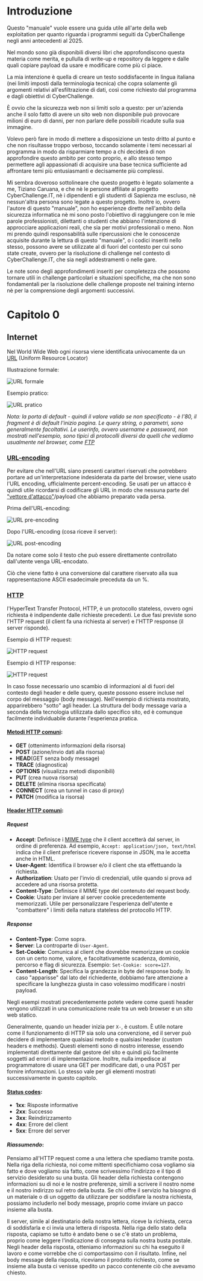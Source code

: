 # Introduzione

Questo "manuale" vuole essere una guida utile all'arte della web exploitation per quanto riguarda i programmi seguiti da CyberChallenge negli anni antecedenti al 2025. 

Nel mondo sono già disponibili diversi libri che approfondiscono questa materia come merita, e pullulla di write-up e repository da leggere e dalle quali copiare payload da usare e modificare come più ci piace.

La mia intenzione è quella di creare un testo soddisfacente in lingua italiana (nei limiti imposti dalla terminologia tecnica) che copra solamente gli argomenti relativi all'esfiltrazione di dati, così come richiesto dal programma e dagli obiettivi di CyberChallenge.

È ovvio che la sicurezza web non si limiti solo a questo: per un'azienda anche il solo fatto di avere un sito web non disponibile può provocare milioni di euro di danni, per non parlare delle possibili ricadute sulla sua immagine.

Volevo però fare in modo di mettere a disposizione un testo dritto al punto e che non risultasse troppo verboso, toccando solamente i temi necessari al programma in modo da risparmiare tempo a chi deciderà di non approfondire questo ambito per conto proprio, e allo stesso tempo permettere agli appassionati di acquisire una base tecnica sufficiente ad affrontare temi più entusiasmanti e decisamente più complessi.

Mi sembra doveroso sottolineare che questo progetto è legato solamente a me, Tiziano Caruana, e che nè le persone affiliate al progetto CyberChallenge.IT, nè i dipendenti e gli studenti di Sapienza me escluso, nè nessun'altra persona sono legate a questo progetto. Inoltre io, ovvero l'autore di questo "manuale", non ho esperienze dirette nell'ambito della sicurezza informatica nè mi sono posto l'obiettivo di raggiungere con le mie parole professionisti, dilettanti o studenti che abbiano l'intenzione di approcciare applicazioni reali, che sia per motivi professionali o meno. Non mi prendo quindi responsabilità sulle ripercussioni che le conoscenze acquisite durante la lettura di questo "manuale", o i codici inseriti nello stesso, possono avere se utilizzate al di fuori del contesto per cui sono state create, ovvero per la risoluzione di challenge nel contesto di CyberChallenge.IT, che sia negli addestramenti o nelle gare.

Le note sono degli approfondimenti inseriti per completezza che possono tornare utili in challenge particolari e situazioni specifiche, ma che non sono fondamentali per la risoluzione delle challenge proposte nel training interno nè per la comprensione degli argomenti successivi.


# Capitolo 0
## Internet
Nel World Wide Web ogni risorsa viene identificata univocamente da un [URL](https://it.wikipedia.org/wiki/Uniform_Resource_Locator) (Uniform Resource Locator)

Illustrazione formale:

![URL formale](https://upload.wikimedia.org/wikipedia/commons/thumb/d/d6/URI_syntax_diagram.svg/1920px-URI_syntax_diagram.svg.png)

Esempio pratico:

![URL pratico](/img/chapter0/URL_esempio.png)

*Nota: la porta di default - quindi il valore valido se non specificato - è l'80, il fragment è di default l'inizio pagina. Le query string, o parametri, sono generalmente facoltativi. Le userinfo, ovvero username e password, non mostrati nell'esempio, sono tipici di protocolli diversi da quelli che vediamo usualmente nel browser, come [FTP](https://it.wikipedia.org/wiki/File_Transfer_Protocol)*

### [URL-encoding](https://developer.mozilla.org/en-US/docs/Glossary/Percent-encoding)
Per evitare che nell'URL siano presenti caratteri riservati che potrebbero portare ad un'interpretazione indesiderata da parte del browser, viene usato l'URL encoding, ufficialmente percent-encoding. Se usati per un attacco è quindi utile ricordarsi di codificare gli URL in modo che nessuna parte  del ["vettore d'attacco"](https://www.akamai.com/it/glossary/what-is-attack-vector#:~:text=sfruttamento%20di%20API%20e%20applicazioni%20web)/payload che abbiamo preparato vada persa.

Prima dell'URL-encoding:

![URL pre-encoding](/img/chapter0/PreEncoding.png)

Dopo l'URL-encoding (cosa riceve il server):

![URL post-encoding](/img/chapter0/PostEncoding.png)

Da notare come solo il testo che può essere direttamente controllato dall'utente venga URL-encodato.

Ciò che viene fatto è una conversione dal carattere riservato alla sua rappresentazione ASCII esadecimale preceduta da un %.

### [HTTP](https://it.wikipedia.org/wiki/Hypertext_Transfer_Protocol)
l'HyperText Transfer Protocol, HTTP, è un protocollo stateless, ovvero ogni richiesta è indipendente dalle richieste precedenti. Le due fasi previste sono l'HTTP request (il client fa una richiesta al server) e l'HTTP response (il server risponde).

Esempio di HTTP request:

![HTTP request](/img/chapter0/HTTPrequest.png)

Esempio di HTTP response:

![HTTP request](/img/chapter0/HTTPresponse.png)

In caso fosse necessario uno scambio di informazioni al di fuori del contesto degli header e delle query, queste possono essere incluse nel corpo del messaggio (body message). Nell'esempio di richiesta mostrato, apparirebbero "sotto" agli header. La struttura del body message varia a seconda della tecnologia utilizzata dallo specifico sito, ed è comunque facilmente individuabile durante l'esperienza pratica.


#### [Metodi HTTP comuni](https://developer.mozilla.org/en-US/docs/Web/HTTP/Methods):
- **GET** (ottenimento informazioni della risorsa)
- **POST** (azione/invio dati alla risorsa)
- **HEAD**(GET senza body message)
- **TRACE** (diagnostica)
- **OPTIONS** (visualizza metodi disponibili)
- **PUT** (crea nuova risorsa)
- **DELETE** (elimina risorsa specificata)
- **CONNECT** (crea un tunnel in caso di proxy)
- **PATCH** (modifica la risorsa)

#### [Header HTTP comuni](https://blog.postman.com/what-are-http-headers/):
##### Request
- **Accept**: Definisce i [MIME type](https://developer.mozilla.org/en-US/docs/Web/HTTP/Basics_of_HTTP/MIME_types) che il client accetterà dal server, in ordine di preferenza. Ad esempio, `Accept: application/json, text/html` indica che il client preferisce ricevere risponse in JSON, ma le accetta anche in HTML.
- **User-Agent**: Identifica il browser e/o il client che sta effettuando la richiesta.
- **Authorization**: Usato per l'invio di credenziali, utile quando si prova ad accedere ad una risorsa protetta.
- **Content-Type**: Definisce il MIME type del contenuto del request body.
- **Cookie**: Usato per inviare al server cookie precedentemente memorizzati. Utile per personalizzare l'esperienza dell'utente e "combattere" i limiti della natura stateless del protocollo HTTP.

##### Response
- **Content-Type**: Come sopra.
- **Server**: La controparte di `User-Agent`.
- **Set-Cookie**: Comunica al client che dovrebbe memorizzare un cookie con un certo nome, valore, e facoltativamente scadenza, dominio, percorso e flag di sicurezza. Esempio: `Set-Cookie: score=127`.
- **Content-Length**: Specifica la grandezza in byte del response body. In caso "apparisse" dal lato del richiedente, dobbiamo fare attenzione a specificare la lunghezza giusta in caso volessimo modificare i nostri payload.

Negli esempi mostrati precedentemente potete vedere come questi header vengono utilizzati in una comunicazione reale tra un web browser e un sito web statico.

Generalmente, quando un header inizia per `X-`, è custom.
È utile notare come il funzionamento di HTTP sia solo una convenzione, ed il server può decidere di implementare qualsiasi metodo e qualsiasi header (custom headers e methods). Questi elementi sono di nostro interesse, essendo implementati direttamente dal gestore del sito e quindi più facilmente soggetti ad errori di implementazione. Inoltre, nulla impedisce al programmatore di usare una GET per modificare dati, o una POST per fornire informazioni. Lo stesso vale per gli elementi mostrati successivamente in questo capitolo.

#### [Status codes](https://developer.mozilla.org/en-US/docs/Web/HTTP/Status):
- **1xx**: Risposte informative
- **2xx**: Successo
- **3xx**: Reindirizzamento
- **4xx**: Errore del client
- **5xx**: Errore del server

#### *Riassumendo*:

Pensiamo all'HTTP request come a una lettera che spediamo tramite posta. Nella riga della richiesta, noi come mittenti specifichiamo cosa vogliamo sia fatto e dove vogliamo sia fatto, come scrivessimo l'indirizzo e il tipo di servizio desiderato su una busta. Gli header della richiesta contengono informazioni su di noi e le nostre preferenze, simili a scrivere il nostro nome e il nostro indirizzo sul retro della busta. Se chi offre il servizio ha bisogno di un materiale o di un oggetto da utilizzare per soddisfare la nostra richiesta, possiamo includerlo nel body message, proprio come inviare un pacco insieme alla busta.

Il server, simile al destinatario della nostra lettera, riceve la richiesta, cerca di soddisfarla e ci invia una lettera di risposta. Nella riga dello stato della risposta, capiamo se tutto è andato bene o se c'è stato un problema, proprio come leggere l'indicazione di consegna sulla nostra busta postale. Negli header della risposta, otteniamo informazioni su chi ha eseguito il lavoro e come vorrebbe che ci comportassimo con il risultato. Infine, nel body message della risposta, riceviamo il prodotto richiesto, come se insieme alla busta ci venisse spedito un pacco contenente ciò che avevamo chiesto.